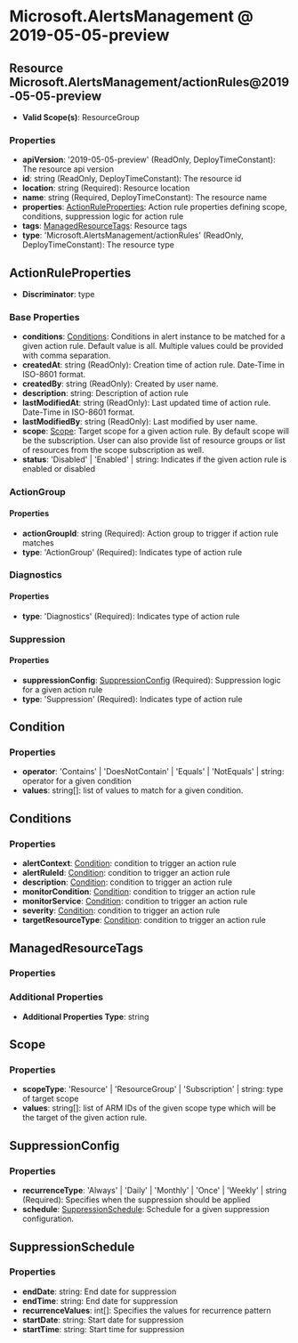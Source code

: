 # Microsoft.AlertsManagement @ 2019-05-05-preview

## Resource Microsoft.AlertsManagement/actionRules@2019-05-05-preview
* **Valid Scope(s)**: ResourceGroup
### Properties
* **apiVersion**: '2019-05-05-preview' (ReadOnly, DeployTimeConstant): The resource api version
* **id**: string (ReadOnly, DeployTimeConstant): The resource id
* **location**: string (Required): Resource location
* **name**: string (Required, DeployTimeConstant): The resource name
* **properties**: [ActionRuleProperties](#actionruleproperties): Action rule properties defining scope, conditions, suppression logic for action rule
* **tags**: [ManagedResourceTags](#managedresourcetags): Resource tags
* **type**: 'Microsoft.AlertsManagement/actionRules' (ReadOnly, DeployTimeConstant): The resource type

## ActionRuleProperties
* **Discriminator**: type

### Base Properties
* **conditions**: [Conditions](#conditions): Conditions in alert instance to be matched for a given action rule. Default value is all. Multiple values could be provided with comma separation.
* **createdAt**: string (ReadOnly): Creation time of action rule. Date-Time in ISO-8601 format.
* **createdBy**: string (ReadOnly): Created by user name.
* **description**: string: Description of action rule
* **lastModifiedAt**: string (ReadOnly): Last updated time of action rule. Date-Time in ISO-8601 format.
* **lastModifiedBy**: string (ReadOnly): Last modified by user name.
* **scope**: [Scope](#scope): Target scope for a given action rule. By default scope will be the subscription. User can also provide list of resource groups or list of resources from the scope subscription as well.
* **status**: 'Disabled' | 'Enabled' | string: Indicates if the given action rule is enabled or disabled
### ActionGroup
#### Properties
* **actionGroupId**: string (Required): Action group to trigger if action rule matches
* **type**: 'ActionGroup' (Required): Indicates type of action rule

### Diagnostics
#### Properties
* **type**: 'Diagnostics' (Required): Indicates type of action rule

### Suppression
#### Properties
* **suppressionConfig**: [SuppressionConfig](#suppressionconfig) (Required): Suppression logic for a given action rule
* **type**: 'Suppression' (Required): Indicates type of action rule


## Condition
### Properties
* **operator**: 'Contains' | 'DoesNotContain' | 'Equals' | 'NotEquals' | string: operator for a given condition
* **values**: string[]: list of values to match for a given condition.

## Conditions
### Properties
* **alertContext**: [Condition](#condition): condition to trigger an action rule
* **alertRuleId**: [Condition](#condition): condition to trigger an action rule
* **description**: [Condition](#condition): condition to trigger an action rule
* **monitorCondition**: [Condition](#condition): condition to trigger an action rule
* **monitorService**: [Condition](#condition): condition to trigger an action rule
* **severity**: [Condition](#condition): condition to trigger an action rule
* **targetResourceType**: [Condition](#condition): condition to trigger an action rule

## ManagedResourceTags
### Properties
### Additional Properties
* **Additional Properties Type**: string

## Scope
### Properties
* **scopeType**: 'Resource' | 'ResourceGroup' | 'Subscription' | string: type of target scope
* **values**: string[]: list of ARM IDs of the given scope type which will be the target of the given action rule.

## SuppressionConfig
### Properties
* **recurrenceType**: 'Always' | 'Daily' | 'Monthly' | 'Once' | 'Weekly' | string (Required): Specifies when the suppression should be applied
* **schedule**: [SuppressionSchedule](#suppressionschedule): Schedule for a given suppression configuration.

## SuppressionSchedule
### Properties
* **endDate**: string: End date for suppression
* **endTime**: string: End date for suppression
* **recurrenceValues**: int[]: Specifies the values for recurrence pattern
* **startDate**: string: Start date for suppression
* **startTime**: string: Start time for suppression

